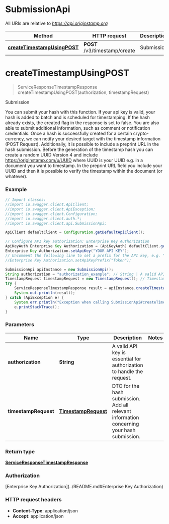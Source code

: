 # SubmissionApi

All URIs are relative to *https://api.originstamp.org*

Method | HTTP request | Description
------------- | ------------- | -------------
[**createTimestampUsingPOST**](SubmissionApi.md#createTimestampUsingPOST) | **POST** /v3/timestamp/create | Submission


<a name="createTimestampUsingPOST"></a>
# **createTimestampUsingPOST**
> ServiceResponseTimestampResponse createTimestampUsingPOST(authorization, timestampRequest)

Submission

You can submit your hash with this function. If your api key is valid, your hash is added to batch and is scheduled for timestamping. If the hash already exists, the created flag in the response is set to false. You are also able to submit additional information, such as comment or notification credentials. Once a hash is successfully created for a certain crypto-currency, we can notify your desired target with the timestamp information (POST Request). Additionally, it is possible to include a preprint URL in the hash submission. Before the generation of the timestamp hash you can create a random UUID Version 4 and include https://originstamp.com/u/UUID where UUID is your UUID e.g. in a document you want to timestamp. In the preprint URL field you include your UUID and then it is possible to verify the timestamp within the document (or whatever).

### Example
```java
// Import classes:
//import io.swagger.client.ApiClient;
//import io.swagger.client.ApiException;
//import io.swagger.client.Configuration;
//import io.swagger.client.auth.*;
//import io.swagger.client.api.SubmissionApi;

ApiClient defaultClient = Configuration.getDefaultApiClient();

// Configure API key authorization: Enterprise Key Authorization
ApiKeyAuth Enterprise Key Authorization = (ApiKeyAuth) defaultClient.getAuthentication("Enterprise Key Authorization");
Enterprise Key Authorization.setApiKey("YOUR API KEY");
// Uncomment the following line to set a prefix for the API key, e.g. "Token" (defaults to null)
//Enterprise Key Authorization.setApiKeyPrefix("Token");

SubmissionApi apiInstance = new SubmissionApi();
String authorization = "authorization_example"; // String | A valid API key is essential for authorization to handle the request.
TimestampRequest timestampRequest = new TimestampRequest(); // TimestampRequest | DTO for the hash submission. Add all relevant information concerning your hash submission.
try {
    ServiceResponseTimestampResponse result = apiInstance.createTimestampUsingPOST(authorization, timestampRequest);
    System.out.println(result);
} catch (ApiException e) {
    System.err.println("Exception when calling SubmissionApi#createTimestampUsingPOST");
    e.printStackTrace();
}
```

### Parameters

Name | Type | Description  | Notes
------------- | ------------- | ------------- | -------------
 **authorization** | **String**| A valid API key is essential for authorization to handle the request. |
 **timestampRequest** | [**TimestampRequest**](TimestampRequest.md)| DTO for the hash submission. Add all relevant information concerning your hash submission. |

### Return type

[**ServiceResponseTimestampResponse**](ServiceResponseTimestampResponse.md)

### Authorization

[Enterprise Key Authorization](../README.md#Enterprise Key Authorization)

### HTTP request headers

 - **Content-Type**: application/json
 - **Accept**: application/json

